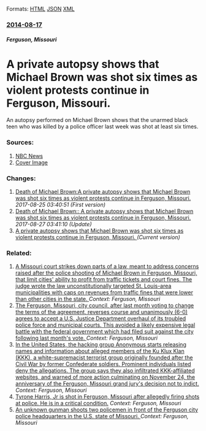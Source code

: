 
Formats: [HTML](/news/2014/08/17/a-private-autopsy-shows-that-michael-brown-was-shot-six-times-as-violent-protests-continue-in-ferguson-missouri.html)  [JSON](/news/2014/08/17/a-private-autopsy-shows-that-michael-brown-was-shot-six-times-as-violent-protests-continue-in-ferguson-missouri.json)  [XML](/news/2014/08/17/a-private-autopsy-shows-that-michael-brown-was-shot-six-times-as-violent-protests-continue-in-ferguson-missouri.xml)  

### [2014-08-17](/news/2014/08/17/index.md)

##### Ferguson, Missouri
# A private autopsy shows that Michael Brown was shot six times as violent protests continue in Ferguson, Missouri. 

An autopsy performed on Michael Brown shows that the unarmed black teen who was killed by a police officer last week was shot at least six times.


### Sources:

1. [NBC News](http://www.nbcnews.com/storyline/michael-brown-shooting/michael-brown-autopsy-shows-ferguson-teen-shot-least-6-times-n182816?cid=eml_nbn_20140817)
1. [Cover Image](https://media3.s-nbcnews.com/j/newscms/2014_34/622626/privateautopsy_0a27c936021fe645e368dde80d115aeb.nbcnews-fp-1200-800.png)

### Changes:

1. [Death of Michael Brown:A private autopsy shows that Michael Brown was shot six times as violent protests continue in Ferguson, Missouri. ](/news/2014/08/17/death-of-michael-brown-pa-private-autopsy-shows-that-michael-brown-was-shot-six-times-as-violent-protests-continue-in-ferguson-missouri.md) _2017-08-25 03:40:51 (First version)_
2. [Death of Michael Brown:: A private autopsy shows that Michael Brown was shot six times as violent protests continue in Ferguson, Missouri. ](/news/2014/08/17/death-of-michael-brown-a-private-autopsy-shows-that-michael-brown-was-shot-six-times-as-violent-protests-continue-in-ferguson-missouri.md) _2017-08-27 03:41:10 (Update)_
2. [A private autopsy shows that Michael Brown was shot six times as violent protests continue in Ferguson, Missouri. ](/news/2014/08/17/a-private-autopsy-shows-that-michael-brown-was-shot-six-times-as-violent-protests-continue-in-ferguson-missouri.md) _(Current version)_

### Related:

1. [ A Missouri court strikes down parts of a law, meant to address concerns raised after the police shooting of Michael Brown in Ferguson, Missouri, that limit cities' ability to profit from traffic tickets and court fines. The judge wrote the law unconstitutionally targeted St. Louis-area municipalities with caps on revenues from traffic fines that were lower than other cities in the state. ](/news/2016/03/28/a-missouri-court-strikes-down-parts-of-a-law-meant-to-address-concerns-raised-after-the-police-shooting-of-michael-brown-in-ferguson-miss.md) _Context: Ferguson, Missouri_
2. [The Ferguson, Missouri, city council, after last month voting to change the terms of the agreement, reverses course and unanimously (6-0) agrees to accept a U.S. Justice Department overhaul of its troubled police force and municipal courts. This avoided a likely expensive legal battle with the federal government which had filed suit against the city following last month's vote. ](/news/2016/03/15/the-ferguson-missouri-city-council-after-last-month-voting-to-change-the-terms-of-the-agreement-reverses-course-and-unanimously-6-0-ag.md) _Context: Ferguson, Missouri_
3. [In the United States, the hacking group Anonymous starts releasing names and information about alleged members of the Ku Klux Klan (KKK), a white-supremacist terrorist group originally founded after the Civil War by former Confederate soldiers. Prominent individuals listed deny the allegations. The group says they also infiltrated KKK-affiliated websites, and warned of more action culminating on November 24, the anniversary of the Ferguson, Missouri grand jury's decision not to indict. ](/news/2015/11/2/in-the-united-states-the-hacking-group-anonymous-starts-releasing-names-and-information-about-alleged-members-of-the-ku-klux-klan-kkk-a.md) _Context: Ferguson, Missouri_
4. [Tyrone Harris, Jr is shot in Ferguson, Missouri after allegedly firing shots at police. He is in a critical condition.](/news/2015/08/9/tyrone-harris-jr-is-shot-in-ferguson-missouri-after-allegedly-firing-shots-at-police-he-is-in-a-critical-condition.md) _Context: Ferguson, Missouri_
5. [An unknown gunman shoots two policemen in front of the Ferguson city police headquarters in the U.S. state of Missouri. ](/news/2015/03/12/an-unknown-gunman-shoots-two-policemen-in-front-of-the-ferguson-city-police-headquarters-in-the-u-s-state-of-missouri.md) _Context: Ferguson, Missouri_
